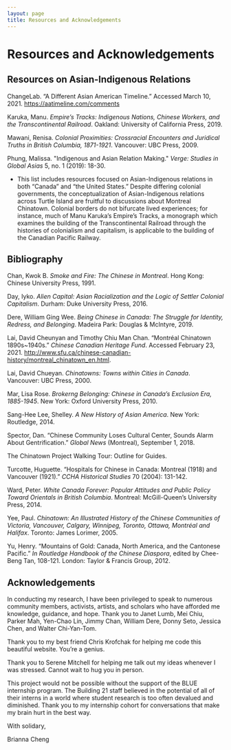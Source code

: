 ```yaml
---
layout: page
title: Resources and Acknowledgements
---
```


# Resources and Acknowledgements

## Resources on Asian-Indigenous Relations

ChangeLab. “A Different Asian American Timeline.” Accessed March 10, 2021. https://aatimeline.com/comments

Karuka, Manu. _Empire’s Tracks: Indigenous Nations, Chinese Workers, and the Transcontinental Railroad_. Oakland: University of California Press, 2019.

Mawani, Renisa. _Colonial Proximities: Crossracial Encounters and Juridical Truths in British Columbia, 1871-1921_. Vancouver: UBC Press, 2009.

Phung, Malissa. "Indigenous and Asian Relation Making." _Verge: Studies in Global Asias_ 5, no. 1 (2019): 18-30.

- This list includes resources focused on Asian-Indigenous relations in both “Canada” and “the United States.” Despite differing colonial governments, the conceptualization of Asian-Indigenous relations across Turtle Island are fruitful to discussions about Montreal Chinatown. Colonial borders do not bifurcate lived experiences; for instance, much of Manu Karuka’s Empire’s Tracks, a monograph which examines the building of the Transcontinental Railroad through the histories of colonialism and capitalism, is applicable to the building of the Canadian Pacific Railway.

## Bibliography

Chan, Kwok B. _Smoke and Fire: The Chinese in Montreal_. Hong Kong: Chinese University Press, 1991.

Day, Iyko. _Alien Capital: Asian Racialization and the Logic of Settler Colonial Capitalism_. Durham: Duke University Press, 2016.

Dere, William Ging Wee. _Being Chinese in Canada: The Struggle for Identity, Redress, and Belonging_. Madeira Park: Douglas & McIntyre, 2019.

Lai, David Cheunyan and Timothy Chiu Man Chan. “Montréal Chinatown 1890s~1940s.” _Chinese Canadian Heritage Fund_. Accessed February 23, 2021. http://www.sfu.ca/chinese-canadian-history/montreal_chinatown_en.html.

Lai, David Chueyan. _Chinatowns: Towns within Cities in Canada_. Vancouver: UBC Press, 2000.

Mar, Lisa Rose. _Brokerng Belonging: Chinese in Canada’s Exclusion Era, 1885-1945_. New York: Oxford University Press, 2010.

Sang-Hee Lee, Shelley. _A New History of Asian America_. New York: Routledge, 2014.

Spector, Dan. “Chinese Community Loses Cultural Center, Sounds Alarm About Gentrification.” _Global News_ (Montreal), September 1, 2018.

The Chinatown Project Walking Tour: Outline for Guides.

Turcotte, Huguette. “Hospitals for Chinese in Canada: Montreal (1918) and Vancouver (1921).” _CCHA Historical Studies_ 70 (2004): 131-142.

Ward, Peter. _White Canada Forever: Popular Attitudes and Public Policy Toward Orientals in British Columbia_. Montreal: McGill-Queen’s University Press, 2014.

Yee, Paul. _Chinatown: An Illustrated History of the Chinese Communities of Victoria, Vancouver, Calgary, Winnipeg, Toronto, Ottawa, Montréal and Halifax_. Toronto: James Lorimer, 2005.

Yu, Henry. “Mountains of Gold: Canada, North America, and the Cantonese Pacific.” _In Routledge Handbook of the Chinese Diaspora_, edited by Chee-Beng Tan, 108-121. London: Taylor & Francis Group, 2012.

## Acknowledgements

In conducting my research, I have been privileged to speak to numerous community members, activists, artists, and scholars who have afforded me knowledge, guidance, and hope. Thank you to Janet Lumb, Mei Chiu, Parker Mah, Yen-Chao Lin, Jimmy Chan, William Dere, Donny Seto, Jessica Chen, and Walter Chi-Yan-Tom.

Thank you to my best friend Chris Krofchak for helping me code this beautiful website. You’re a genius.

Thank you to Serene Mitchell for helping me talk out my ideas whenever I was stressed. Cannot wait to hug you in person.

This project would not be possible without the support of the BLUE internship program. The Building 21 staff believed in the potential of all of their interns in a world where student research is too often devalued and diminished. Thank you to my internship cohort for conversations that make my brain hurt in the best way.

With solidary,

Brianna Cheng
